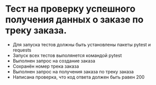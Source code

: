 # Тест на проверку успешного получения данных о заказе по треку заказа.
- Для запуска тестов должны быть установлены пакеты pytest и requests
- Запуск всех тестов выполянется командой pytest
- Выполнен запрос на создание заказа
- Сохранён номер трека заказа
- Выполнен запрос на получения заказа по треку заказа
- Написана проверка, что код ответа должен быть равен 200
